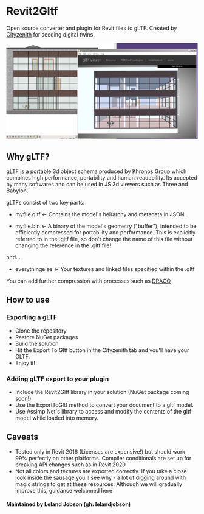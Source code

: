 # Revit2Gltf
Open source converter and plugin for Revit files to gLTF. Created by [Cityzenith](http://www.cityzenith.com) for seeding digital twins.

![Simple Export](Images/2.JPG)

## Why gLTF?
gLTF is a portable 3d object schema produced by Khronos Group which combines high performance, portability and human-readability.
Its accepted by many softwares and can be used in JS 3d viewers such as Three and Babylon.

gLTFs consist of two key parts:

- myfile.gltf    <- Contains the model's heirarchy and metadata in JSON.

- myfile.bin     <- A binary of the model's geometry ("buffer"), intended to be efficiently compressed for portability and performance. This is explicitly referred to in the .gltf file, so don't change the name of this file without changing the reference in the .gltf file!

and...

- everythingelse <- Your textures and linked files specified within the .gltf

You can add further compression with processes such as [DRACO](https://google.github.io/draco/)

## How to use

### Exporting a gLTF
- Clone the repository
- Restore NuGet packages
- Build the solution 
- Hit the Export To Gltf button in the Cityzenith tab and you'll have your GLTF.
- Enjoy it!

### Adding gLTF export to your plugin
- Include the Revit2Gltf library in your solution (NuGet package coming soon!)
- Use the ExportToGltf method to convert your document to a gltf model.
- Use Assimp.Net's library to access and modify the contents of the gltf model while loaded into memory.

## Caveats
- Tested only in Revit 2016 (Licenses are expensive!) but should work 99% perfectly on other platforms. Compiler conditionals are set up for breaking API changes such as in Revit 2020
- Not all colors and textures are exported correctly. If you take a close look inside the sausage you'll see why - a lot of digging around with magic strings to get at these resources. Although we will gradually improve this, guidance welcomed here

#### Maintained by Leland Jobson (gh: lelandjobson)

